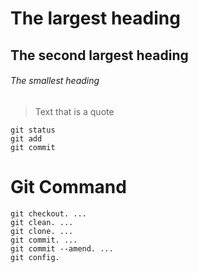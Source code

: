 # The largest heading
## The second largest heading
###### The smallest heading
> Text that is a quote
```
git status
git add
git commit
```



# Git Command
```
git checkout. ...
git clean. ...
git clone. ...
git commit. ...
git commit --amend. ...
git config.
```
